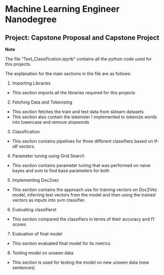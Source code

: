 # Machine Learning Engineer Nanodegree
## Project: Capstone Proposal and Capstone Project

**Note**

The file "Text_Classification.ipynb" contains all the python code used for this projects.

The explanation for the main sections in the file are as follows:

1. Importing Libraries
- This section imports all the libraries required for this projects

2. Fetching Data and Tokenizing
- This section fetches the train and test data from sklearn datasets
- This section also contain the tokenizer I implemented to tokenize words into lowercase and remove stopwords

3. Classification
- This section contains pipelines for three different classifiers based on tf-idf vectors.

4. Parameter tuning using Grid Search
- This section contains parameter tuning that was performed on naive bayes and svm to find base parameters for both

5. Implementing Doc2vec
- This section contains the approach use for training vectors on Doc2Vec model, inferring test vectors from the model and then using the trained vectors as inputs into svm classifier.

6. Evaluating classifierst
- This section compared the classifiers in terms of their accuracy and f1 scores

7. Evaluation of final model
- This section evaluated final model for its metrics

8. Testing model on unseen data
- This section is used for testing the model on new unseen data (new sentences)
